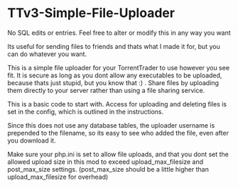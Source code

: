 # TTv3-Simple-File-Uploader

No SQL edits or entries. Feel free to alter or modify this in any way you want

Its useful for sending files to friends and thats what I made it for, but you can do whatever you want.

This is a simple file uploader for your TorrentTrader to use however you see fit. It is secure as long as you dont allow any executables to be uploaded, because thats just stupid, but you know that :) . Share files by uploading them directly to your server
rather than using a file sharing service.

This is a basic code to start with. Access for uploading and deleting files is set in the config, which is outlined in the instructions.

Since this does not use any database tables, the uploader username is prepended to the filename, so its easy to see who added the file, even after you download it.

Make sure your php.ini is set to allow file uploads, and that you dont set the allowed upload size in this mod to exceed upload_max_filesize and post_max_size settings. (post_max_size should be a little higher than upload_max_filesize for overhead)
